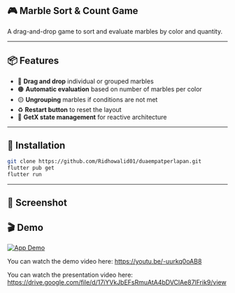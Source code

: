 ## 🎮 Marble Sort & Count Game
A drag-and-drop game to sort and evaluate marbles by color and quantity.

---

## 📦 Features
- 🔵 **Drag and drop** individual or grouped marbles  
- 🟠 **Automatic evaluation** based on number of marbles per color  
- 🟡 **Ungrouping** marbles if conditions are not met  
- ♻️ **Restart button** to reset the layout  
- 🎨 **GetX state management** for reactive architecture  

---

## 🚀 Installation

```bash
git clone https://github.com/Ridhowalid01/duaempatperlapan.git
flutter pub get
flutter run
```
---

## 📸 Screenshot


## 🎬 Demo
[![App Demo](https://img.youtube.com/vi/-uurkq0oAB8/0.jpg)](https://www.youtube.com/watch?v=-uurkq0oAB8)

You can watch the demo video here: https://youtu.be/-uurkq0oAB8

You can watch the presentation video here: https://drive.google.com/file/d/17iYVkJbEFsRmuAtA4bDVClAe87lFrik9/view
